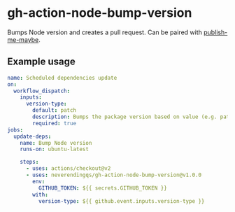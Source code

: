 # gh-action-node-bump-version

Bumps Node version and creates a pull request. Can be paired with
[publish-me-maybe](https://www.npmjs.com/package/publish-me-maybe).

## Example usage

```yaml
name: Scheduled dependencies update
on:
  workflow_dispatch:
    inputs:
      version-type:
        default: patch
        description: Bumps the package version based on value (e.g. patch)
        required: true
jobs:
  update-deps:
    name: Bump Node version
    runs-on: ubuntu-latest

    steps:
      - uses: actions/checkout@v2
      - uses: neverendingqs/gh-action-node-bump-version@v1.0.0
        env:
          GITHUB_TOKEN: ${{ secrets.GITHUB_TOKEN }}
        with:
          version-type: ${{ github.event.inputs.version-type }}
```
